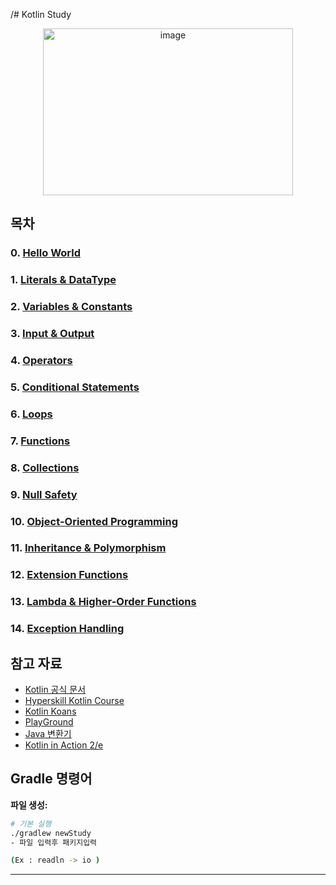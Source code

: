 /# Kotlin Study

<div align="center">
<img width="400" height="267" alt="image" src="https://github.com/user-attachments/assets/d0d0f227-a5bf-4b3a-a332-6fa2c3dbf900" />
</div>

## 목차
### 0. [Hello World](https://github.com/dmp100/KotlinStudy/blob/44e3f1e468feb50a7e842cb9ec8e2bc9d53f7e1d/src/main/kotlin/Main.kt)
### 1. [Literals & DataType](./src/main/kotlin/literalanddatatype/README.md)
### 2. [Variables & Constants](./src/main/kotlin/variables/README.md)
### 3. [Input & Output](./src/main/kotlin/io/README.md)
### 4. [Operators](./src/main/kotlin/operators/README.md)
### 5. [Conditional Statements](./src/main/kotlin/conditionals/README.md)
### 6. [Loops](./src/main/kotlin/loops/README.md)
### 7. [Functions](./src/main/kotlin/functions/README.md)
### 8. [Collections](./src/main/kotlin/collections/README.md)
### 9. [Null Safety](./src/main/kotlin/nullsafety/README.md)
### 10. [Object-Oriented Programming](./src/main/kotlin/oop/README.md)
### 11. [Inheritance & Polymorphism](./src/main/kotlin/inheritance/README.md)
### 12. [Extension Functions](./src/main/kotlin/extensions/README.md)
### 13. [Lambda & Higher-Order Functions](./src/main/kotlin/lambda/README.md)
### 14. [Exception Handling](./src/main/kotlin/exceptions/README.md)

## 참고 자료
- [Kotlin 공식 문서](https://kotlinlang.org/docs/)
- [Hyperskill Kotlin Course](https://hyperskill.org/courses/69)
- [Kotlin Koans](https://play.kotlinlang.org/koans/overview)
- [PlayGround](https://play.kotlinlang.org/)
- [Java 변환기](https://www.codeconvert.ai/kotlin-to-java-converter)
- [Kotlin in Action 2/e](https://github.com/Kotlin/kotlin-in-action-2e)

## Gradle 명령어

**파일 생성:**
```bash
# 기본 실행 
./gradlew newStudy
- 파일 입력후 패키지입력 

(Ex : readln -> io )
```

---
